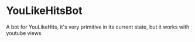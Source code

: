 # YouLikeHitsBot
A bot for YouLikeHits, it's very primitive in its current state, but it works with youtube views
